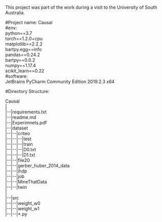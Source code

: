 This project was part of the work during a visit to the University of South Australia.

#Project name: Causal  
#env:  
	python==3.7  
	torch==1.2.0+cpu  
	matplotlib==2.2.2  
	bartpy.egg==info  
	pandas==0.24.2  
	bartpy==0.0.2  
	numpy==1.17.4  
	scikit_learn==0.22  
#software:  
	JetBrains PyCharm Community Edition 2019.2.3 x64  

#Directory Structure:  
	  
Causal  
|  
|--|requirements.txt  
|--|readme.md  
|--|Experimnets.pdf  
|--|dataset  
|--|--|criteo  
|--|--|--|test  
|--|--|--|train  
|--|--|--|D0.txt  
|--|--|--|D1.txt  
|--|--|file20   
|--|--|gerber_huber_2014_data  
|--|--|ihdp  
|--|--|job  
|--|--|MineThatData  
|--|--|twin  
|  
|--|src  
|--|--|weight_w0  
|--|--|weight_w1  
|--|--|*.py  
  


